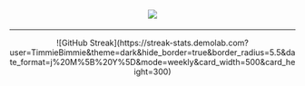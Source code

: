 <h1 align="center">
  <img src="https://readme-typing-svg.herokuapp.com?font=Righteous&size=35&center=true&width=500&height=80&duration=3000&lines=Hey+there+:);I'm+Tim">
</h1>

---

<div align="center">
  ![GitHub Streak](https://streak-stats.demolab.com?user=TimmieBimmie&theme=dark&hide_border=true&border_radius=5.5&date_format=j%20M%5B%20Y%5D&mode=weekly&card_width=500&card_height=300)
</div>
